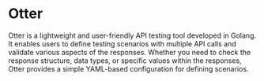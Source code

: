 # Otter

Otter is a lightweight and user-friendly API testing tool developed in Golang. It enables users to define testing
scenarios with multiple API calls and validate various aspects of the responses. Whether you need to check the
response structure, data types, or specific values within the responses, Otter provides a simple YAML-based
configuration for defining scenarios.

